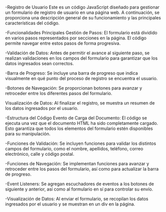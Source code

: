 -Registro de Usuario
Este es un código JavaScript diseñado para gestionar un formulario de registro de usuario en una página web. A continuación, se proporciona una descripción general de su funcionamiento y las principales características del código.

-Funcionalidades Principales
Gestión de Pasos: El formulario está dividido en varios pasos representados por secciones en la página. El código permite navegar entre estos pasos de forma progresiva.

-Validación de Datos: Antes de permitir el avance al siguiente paso, se realizan validaciones en los campos del formulario para garantizar que los datos ingresados sean correctos.

-Barra de Progreso: Se incluye una barra de progreso que indica visualmente en qué punto del proceso de registro se encuentra el usuario.

-Botones de Navegación: Se proporcionan botones para avanzar y retroceder entre los diferentes pasos del formulario.

Visualización de Datos: Al finalizar el registro, se muestra un resumen de los datos ingresados por el usuario.

-Estructura del Código
Evento de Carga del Documento: El código se ejecuta una vez que el documento HTML ha sido completamente cargado. Esto garantiza que todos los elementos del formulario estén disponibles para su manipulación.

-Funciones de Validación: Se incluyen funciones para validar los distintos campos del formulario, como el nombre, apellidos, teléfono, correo electrónico, calle y código postal.

-Funciones de Navegación: Se implementan funciones para avanzar y retroceder entre los pasos del formulario, así como para actualizar la barra de progreso.

-Event Listeners: Se agregan escuchadores de eventos a los botones de siguiente y anterior, así como al formulario en sí para controlar su envío.

-Visualización de Datos: Al enviar el formulario, se recopilan los datos ingresados por el usuario y se muestran en un div en la página.
